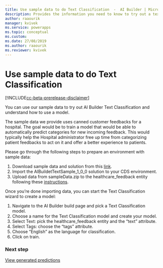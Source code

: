 ```yaml
---
title: Use sample data to do Text Classification  -  AI Builder | Microsoft Docs
description: Provides the information you need to know to try out a text classification model with sample data AI Builder.
author: raaourik
manager: kvivek
ms.service: powerapps
ms.topic: conceptual
ms.custom: 
ms.date: 27/08/2019
ms.author: raaourik
ms.reviewer: kvivek
---
```


# Use sample data to do Text Classification 

[!INCLUDE[cc-beta-prerelease-disclaimer](./includes/cc-beta-prerelease-disclaimer.md)]

You can use our sample data to try out AI Builder Text Classification and understand how to use a model. 

The sample data we provide uses canned customer feedbacks for a hospital. The goal would be to train a model that would be able to automatically predict categories for new incoming feedback. This would typically help the Hospital administrator free up time from categorizing patient feedbacks to act on it and offer a better experience to patients.

Please go through the following steps to prepare an environment with sample data:
1.	Download sample data and solution from this [link](https://github.com/microsoft/PowerApps-Samples/blob/master/ai-builder/labs/AIBuilder_Lab.zip). 
2.	Import the AIBuildetTextSample_1_0_0 solution to your CDS environment. 
3.	Upload data from sampleData.zip to the healthcare_feedback entity following these [instructions](before-you-build-text-classification-model.md). 

Once you’re done importing data, you can start the Text Classification wizard to create a model:
1.	Navigate to the AI Builder build page and pick a Text Classification model.
2.	Choose a name for the Text Classification model and create your model.
3.	Select Text: pick the healthcare_feedback entity and the “text” attribute.
4.	Select Tags: choose the “tags” attribute. 
5.	Choose “English” as the language for classification.
6.	Click on train.


### Next step
[View generated predictions](text-classification-performance.md)
